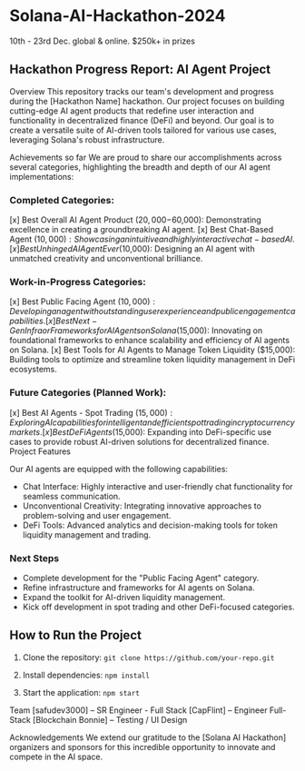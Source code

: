 # Solana-AI-Hackathon-2024
10th - 23rd Dec. global &amp; online. $250k+ in prizes

## Hackathon Progress Report: AI Agent Project
Overview
This repository tracks our team's development and progress during the [Hackathon Name] hackathon. Our project focuses on building cutting-edge AI agent products that redefine user interaction and functionality in decentralized finance (DeFi) and beyond. Our goal is to create a versatile suite of AI-driven tools tailored for various use cases, leveraging Solana's robust infrastructure.

Achievements so far
We are proud to share our accomplishments across several categories, highlighting the breadth and depth of our AI agent implementations:

### Completed Categories:
[x] Best Overall AI Agent Product ($20,000-$60,000): Demonstrating excellence in creating a groundbreaking AI agent.
[x] Best Chat-Based Agent ($10,000): Showcasing an intuitive and highly interactive chat-based AI.
[x] Best Unhinged AI Agent Ever ($10,000): Designing an AI agent with unmatched creativity and unconventional brilliance.

### Work-in-Progress Categories:
[x] Best Public Facing Agent ($10,000): Developing an agent with outstanding user experience and public engagement capabilities.
[x] Best Next-Gen Infra or Frameworks for AI Agents on Solana ($15,000): Innovating on foundational frameworks to enhance scalability and efficiency of AI agents on Solana.
[x] Best Tools for AI Agents to Manage Token Liquidity ($15,000): Building tools to optimize and streamline token liquidity management in DeFi ecosystems.

### Future Categories (Planned Work):
[x] Best AI Agents - Spot Trading ($15,000): Exploring AI capabilities for intelligent and efficient spot trading in cryptocurrency markets.
[x] Best DeFi Agents ($15,000): Expanding into DeFi-specific use cases to provide robust AI-driven solutions for decentralized finance.
Project Features


Our AI agents are equipped with the following capabilities:

- Chat Interface: Highly interactive and user-friendly chat functionality for seamless communication.
- Unconventional Creativity: Integrating innovative approaches to problem-solving and user engagement.
- DeFi Tools: Advanced analytics and decision-making tools for token liquidity management and trading.

### Next Steps
- Complete development for the "Public Facing Agent" category.
- Refine infrastructure and frameworks for AI agents on Solana.
- Expand the toolkit for AI-driven liquidity management.
- Kick off development in spot trading and other DeFi-focused categories.



## How to Run the Project
1. Clone the repository:
`git clone https://github.com/your-repo.git`

2. Install dependencies:
`npm install`

3. Start the application:
`npm start`

Team
[safudev3000] – SR Engineer - Full Stack
[CapFlint] – Engineer Full-Stack
[Blockchain Bonnie] – Testing / UI Design

Acknowledgements
We extend our gratitude to the [Solana AI Hackathon] organizers and sponsors for this incredible opportunity to innovate and compete in the AI space.
